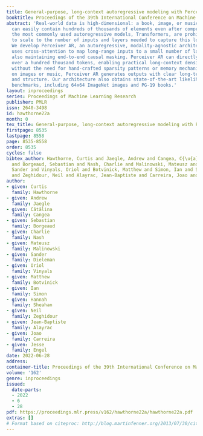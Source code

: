 ```yaml
---
title: General-purpose, long-context autoregressive modeling with Perceiver AR
booktitle: Proceedings of the 39th International Conference on Machine Learning
abstract: 'Real-world data is high-dimensional: a book, image, or musical performance
  can easily contain hundreds of thousands of elements even after compression. However,
  the most commonly used autoregressive models, Transformers, are prohibitively expensive
  to scale to the number of inputs and layers needed to capture this long-range structure.
  We develop Perceiver AR, an autoregressive, modality-agnostic architecture which
  uses cross-attention to map long-range inputs to a small number of latents while
  also maintaining end-to-end causal masking. Perceiver AR can directly attend to
  over a hundred thousand tokens, enabling practical long-context density estimation
  without the need for hand-crafted sparsity patterns or memory mechanisms. When trained
  on images or music, Perceiver AR generates outputs with clear long-term coherence
  and structure. Our architecture also obtains state-of-the-art likelihood on long-sequence
  benchmarks, including 64x64 ImageNet images and PG-19 books.'
layout: inproceedings
series: Proceedings of Machine Learning Research
publisher: PMLR
issn: 2640-3498
id: hawthorne22a
month: 0
tex_title: General-purpose, long-context autoregressive modeling with Perceiver {AR}
firstpage: 8535
lastpage: 8558
page: 8535-8558
order: 8535
cycles: false
bibtex_author: Hawthorne, Curtis and Jaegle, Andrew and Cangea, C{\u{a}}t{\u{a}}lina
  and Borgeaud, Sebastian and Nash, Charlie and Malinowski, Mateusz and Dieleman,
  Sander and Vinyals, Oriol and Botvinick, Matthew and Simon, Ian and Sheahan, Hannah
  and Zeghidour, Neil and Alayrac, Jean-Baptiste and Carreira, Joao and Engel, Jesse
author:
- given: Curtis
  family: Hawthorne
- given: Andrew
  family: Jaegle
- given: Cătălina
  family: Cangea
- given: Sebastian
  family: Borgeaud
- given: Charlie
  family: Nash
- given: Mateusz
  family: Malinowski
- given: Sander
  family: Dieleman
- given: Oriol
  family: Vinyals
- given: Matthew
  family: Botvinick
- given: Ian
  family: Simon
- given: Hannah
  family: Sheahan
- given: Neil
  family: Zeghidour
- given: Jean-Baptiste
  family: Alayrac
- given: Joao
  family: Carreira
- given: Jesse
  family: Engel
date: 2022-06-28
address:
container-title: Proceedings of the 39th International Conference on Machine Learning
volume: '162'
genre: inproceedings
issued:
  date-parts:
  - 2022
  - 6
  - 28
pdf: https://proceedings.mlr.press/v162/hawthorne22a/hawthorne22a.pdf
extras: []
# Format based on citeproc: http://blog.martinfenner.org/2013/07/30/citeproc-yaml-for-bibliographies/
---
```

